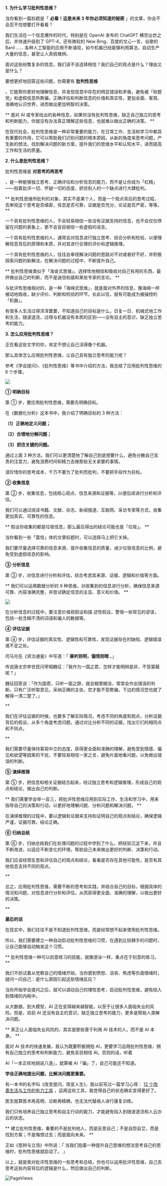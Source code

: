**1. 为什么学习批判性思维？**

当你看到一篇标题是「 **必看！这是未来 3 年你必须知道的秘密** 」的文章，你会不会忍不住想要打开看看？

我们生活在一个信息爆炸的时代，特别是在 OpenAI 发布的 ChatGPT 横空出世之后，并快速升级到了 GPT-4，还有微软的 New Bing，百度的文心一言，谷歌的 Bard ……  各种人工智能的应用不断涌现，如今机器已经能够利用算法，自动生产大量的信息，甚至让人真假难辨。

面对这些纷繁复杂的信息，我们该不该选择相信？我们自己的观点是什么？理由又是什么？

要想更好地回答这些问题，你需要有 **批判性思维**

，它能帮你更好地理解信息，并发现信息中存在的明显错误和矛盾，避免被「标题党」和虚假信息所欺骗，正确评估和判断信息的价值和真实性，更加全面、客观、准确地认识世界，进而做出更加明智的决策。

** 面对 AI 或专家给出的各种信息，如果你没有批判性思维，缺乏自己独立的思考和判断能力，你就没有办法真正理解这些信息，也就难以做出正确的决策。  **

在现代社会，批判性思维是一种非常重要的能力，在日常工作、生活和学习中都具有重要的作用，它可以帮助我们识别问题的根本原因，从新的角度来思考问题，产生新的想法，找到解决问题的新方案，提升我们的思维水平和认知水平，进而提高工作和生活的质量。

**2. 什么是批判性思维？**

批判性思维是 **对思考的再思考**

，是一种能够独立思考、正确评估和分析信息的能力，而不是让你成为「杠精」——抱着批评一切、怀疑一切的态度，抓住别人的一个缺点进行大肆批判。

** 批判性思维所批判的对象，其实不是某个人，而是一个观点背后的思考过程，去审视这个思考是否缜密，信息是否可靠，证据是否充分，论证是否严密，等等。  **

一个具有批判性思维的人，不会轻易相信一些没有证据支持的信息，也不会仅仅停留在问题的表象上，更不会盲目相信一些虚假的谣言。

一个具有批判性思维的人，通常会对信息进行独立思考、综合分析和检验，以便理解信息背后的原理和本质，并对其进行合理的评价和逻辑推理。

一个具有批判性思维的人，往往会审视解决问题的思路对不对或者好不好，并积极探索问题的新解法，在解决问题的过程中，不断提升自己。

** 批判性思维类似于「淘金式思维」，选择性地相信和吸收对自己有用的东西，最终做出自己的判断，而不是迷信权威和某些专家的言论。  **  

与批评性思维相对的，是一种「海绵式思维」，就是面对外界的信息，像海绵一样被动地吸收，缺少评价、判断和检验的环节，长此以往，就有可能成为被操控的「机器」。

有很多人生活过得浑浑噩噩，不知道自己的目标是什么，日复一日、机械式地工作和生活，随波逐流，过得与机器没有本质的区别——没有自主的意识，缺乏独立思考的能力。

**3. 怎么应用批判性思维？**

正在看这些文字的你，肯定不想让自己活得像个机器。

那么具体怎么应用批判性思维，让自己具有独立思考的能力呢？

参考《学会提问》、《批判性思维》等书中介绍的方法，我总结了应用批判性思维的 6 个步骤。

![](https://mmbiz.qpic.cn/mmbiz_png/giaycic3UNwo0IhJSe9pII22V2DOX3LHKdFUIUpPsSWZJ4fmicBROtyF1xib8gFN9IpT8GnpRYZACJvPVjozt9K1eA/640?wx_fmt=png) 

**① 明确目标**

第 ① 步，要应用批判性思维，需要先明确目标。

在《数据化分析》这本书中，我介绍了明确目标的 3 种方法：

**（1）正确地定义问题；**

**（2）合理地分解问题；**

**（3）抓住关键的问题。**

通过上面 3 种方法，我们可以更清楚地了解自己到底想要什么，避免分散自己宝贵的注意力，避免浪费时间和精力去做那些无关紧要的事情。

请珍惜你的思考成本，千万不要为了批判而批判，不要把手段作为目标。

**② 收集信息**

第 ② 步，收集信息，包括核心观点、信息来源和证据等，以便后续进行分析和评估。

我们可以通过阅读书籍、文献、杂志、新闻报道、互联网、采访专家等方式，收集更加真实、可靠性的信息。

** 假设你收集的都是垃圾信息，那么最后得出的结论可能也是「垃圾」。  **

当你看到一些「震惊」体的文章标题时，可以选择马上把它关掉。

我们要尽量选择可靠的信息来源，提升收集信息的质量，减少垃圾信息的比例，避免受到虚假信息的影响。

**③ 分析信息**

第 ③ 步，对信息进行分析和评估，综合考虑其来源、证据、逻辑和价值等方面。

** 我们可以运用数据分析的 9 种思维，对收集到的信息进行分析，确保信息来源可靠、内容准确完整，并尝试确定信息的主旨、意义和价值。  **

![](https://mmbiz.qpic.cn/mmbiz_jpg/giaycic3UNwo3JcwqlZ4GQmp5xeEDfIwJygeH5F68hoJ2CicxCzA4IY6nibZc969ojfekNcXiaZLofJMVPHbUd0IN4A/640?wx_fmt=jpeg) 

在分析信息的过程中，要注意价值观假设和描  述性假设，警惕一些常见的谬误，包括一些含糊不清的词语和骗人的数据等。

**④ 评估证据**

第 ④ 步，评估证据的真实性、逻辑性和可靠性，发现证据存在的缺陷、逻辑错误或不足之处。

司马光在《资治通鉴》中写道：「 **兼听则明，偏信则暗** 。」

传说唐太宗李世民问宰相魏征：「我作为一国之君，怎样才能明辨是非，不受蒙蔽呢？」

魏征回答说：「作为国君，只听一面之辞，就会糊里糊涂，常常会作出错误的判断。只有广泛听取意见，采纳正确的主张，您才能不受欺骗，下边的情况您也就了解得一清二楚了。」

**

我们在评估证据的时候，也要多了解实际情况，考虑不同的角度和观点，分析证据背后的假设，从多个角度考虑问题，通过对比分析不同的证据，找出它们的相同点和不同点。

**

我们需要尽量保持客观中立的态度，获得更全面和准确的理解，避免受到情感、偏见和欲望等因素的干扰，不要轻易相信一家之言，避免片面地看问题，以免做出错误的判断。

**⑤ 演绎推理**

第 ⑤ 步，把信息和相关证据结合起来，经过独立思考和逻辑推理，形成自己的观点和结论，做出自己的判断。

** 我们需要学会举一反三，把批评性思维应用到实际工作、生活和学习中，用来指导自己的决策和行动，以更好地理解问题、分析问题和解决问题。  **  

在演绎推理的过程中，要以逻辑和证据来支持和证明自己的观点和结论，确保逻辑严谨，证据可靠，结论正确。

**⑥ 归纳总结**

第 ⑥ 步，归纳总结我们在处理问题的过程中学到了什么，把经验沉淀下来，并且不断改进，以适应不断变化的环境，帮助自己未来做出更好的判断、决策和行动。

我们应该经常反思和评估自己的观点和结论，看看是否存在其他可能性，是否有其他信息支持不同的观点。

**

总之，应用批判性思维，需要不断的思考和实践，并结合自己的目标，根据具体的情况和问题，对信息进行分析和评估，从而获得更全面、准确的理解，以做出更好的决策。

**

**最后的话**

在现实中，我们往往不是不知道批判性思维，而是经常想不起来使用批判性思维。

所以，我们需要建立一种自动启动批判性思维的习惯，在遇到比较棘手的问题时，让自己能够自动触发这个习惯。

** 批判性思维一种可以刻意练习的技能，就像游泳一样，重点在于刻意的练习。  **

我们不妨试着从觉察自己的情绪开始，当你感到愤怒、沮丧、焦虑等负面情绪时，就问一问自己：是什么原因引起这些情绪反应？

当你开始学会提问之后，就可以调动自己的理性思考，启动批判性思维，避免陷入到情绪的内耗中。

从大数据，到大模型，AI 正在变得越来越智能，以至于让很多人面临失业的风险。但是，目前 AI 还没有自主的意识，缺乏独立思考的能力，更多是帮助人类解决问题。

** 真正让人面临失业风险的，其实是那些善于利用 AI 技术的人，而不是 AI 本身。  **

面对 AI 技术的快速发展，我认为既要积极拥抱 AI，更要学习运用批判性思维，拥有自己独立的思考和判断能力，避免盲目相信 AI。否则的话，听着

AI「一本正经地胡说八道」，就算被 AI「骗」了，自己可能还不知道。

**学会正确地提出问题，比解决问题更重要。**

有一本书的名字叫《改变提问，改变人生》，我以前写过一篇学习心得： [12 个改善生活与工作的有力工具](https://mp.weixin.qq.com/s?__biz=MzA4ODE2OTIxMw==&mid=2653481178&idx=1&sn=d5a5bcbbae539d14be2b8b8986baf8dc&scene=21#wechat_redirect) ，运用这些工具，我觉得自己的状态确实变得更好了。

医生就算医术再高明、诊断再精确，也无法代替病人进行康复训练。

我们只有培养自己独立思考和自主行动的能力，才能避免陷入到随波逐流和人云亦云的状态。

** 建立批判性思维，重要的不是批判他人，而是反思自己；不是自怨自艾，而是找到方案；不是悔恨过去；而是面向未来。  **

正如《思辨与立场》中所说：「  当我们抱着一种提升自己思维的想法思考自己的思维时，批判性思维就启动了。  」

以上，就是我对批评性思维的一些思考和总结，你也可以运用批评性思维，自己去思考这些内容背后的逻辑是什么，然后做出自己的判断。



![PageViews](https://visitor-badge.laobi.icu/badge?page_id=sjhfx.linji&left_text=PageViews&right_color=%2300589F)